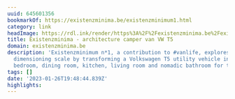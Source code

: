 ```yaml
---
uuid: 645601356
bookmarkOf: https://existenzminima.be/existenzminimum1.html
category: link
headImage: https://rdl.ink/render/https%3A%2F%2Fexistenzminima.be%2Fexistenzminimum1.html
title: Existenzminima - architecture camper van VW T5
domain: existenzminima.be
description: 'Existenzminimum n*1, a contribution to #vanlife, explores the minimorum
  dimensioning scale by transforming a Volkswagen T5 utility vehicle into an office,
  bedroom, dining room, kitchen, living room and nomadic bathroom for two people.'
tags: []
date: '2023-01-26T19:48:44.839Z'
highlights: 
---
```



